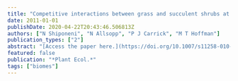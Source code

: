 ```yaml
---
title: "Competitive interactions between grass and succulent shrubs at the ecotone between an arid grassland and succulent shrubland in the Karoo"
date: 2011-01-01
publishDate: 2020-04-22T20:43:46.506813Z
authors: ["N Shiponeni", "N Allsopp", "P J Carrick", "M T Hoffman"]
publication_types: ["2"]
abstract: "[Access the paper here.](https://doi.org/10.1007/s11258-010-9864-0) Nearest-neighbour analysis was used to examine the competitive interactions between Stipagrostis brevifolia, a C4 perennial grass, and two leaf succulent shrubs, Ruschia robusta and Leipoldtia pauciflora, at the ecotone between semi-arid grassland and …"
featured: false
publication: "*Plant Ecol.*"
tags: ["biomes"]
---
```



